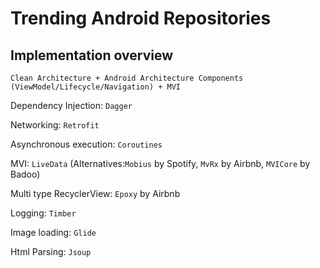 # Trending Android Repositories

## Implementation overview

    Clean Architecture + Android Architecture Components (ViewModel/Lifecycle/Navigation) + MVI

Dependency Injection: `Dagger`

Networking: `Retrofit`

Asynchronous execution: `Coroutines`

MVI: `LiveData` (Alternatives:`Mobius` by Spotify, `MvRx` by Airbnb, `MVICore` by Badoo)

Multi type RecyclerView: `Epoxy` by Airbnb

Logging: `Timber`

Image loading: `Glide`

Html Parsing: `Jsoup`
